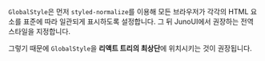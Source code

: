 `GlobalStyle`은 먼저 `styled-normalize`를 이용해 모든 브라우저가 각각의 HTML 요소를 표준에 따라 일관되게 표시하도록 설정합니다.
그 뒤 JunoUI에서 권장하는 전역 스타일을 지정합니다.

그렇기 때문에 `GlobalStyle`을 **리액트 트리의 최상단**에 위치시키는 것이 권장됩니다.

